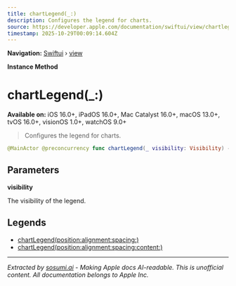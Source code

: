 ```yaml
---
title: chartLegend(_:)
description: Configures the legend for charts.
source: https://developer.apple.com/documentation/swiftui/view/chartlegend(_:)
timestamp: 2025-10-29T00:09:14.604Z
---
```


**Navigation:** [Swiftui](/documentation/swiftui) › [view](/documentation/swiftui/view)

**Instance Method**

# chartLegend(_:)

**Available on:** iOS 16.0+, iPadOS 16.0+, Mac Catalyst 16.0+, macOS 13.0+, tvOS 16.0+, visionOS 1.0+, watchOS 9.0+

> Configures the legend for charts.

```swift
@MainActor @preconcurrency func chartLegend(_ visibility: Visibility) -> some View
```

## Parameters

**visibility**

The visibility of the legend.



## Legends

- [chartLegend(position:alignment:spacing:)](/documentation/swiftui/view/chartlegend(position:alignment:spacing:))
- [chartLegend(position:alignment:spacing:content:)](/documentation/swiftui/view/chartlegend(position:alignment:spacing:content:))

---

*Extracted by [sosumi.ai](https://sosumi.ai) - Making Apple docs AI-readable.*
*This is unofficial content. All documentation belongs to Apple Inc.*
